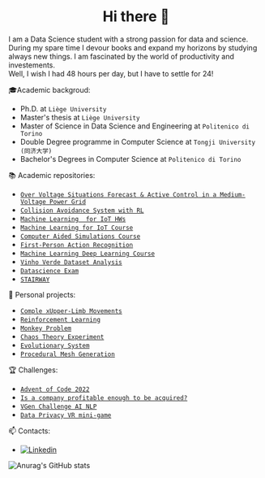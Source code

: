 <h1 align="center"> Hi there 👋<br/> </h1> 

I am a Data Science student with a strong passion for data and science. During my spare time I devour books and expand my horizons by studying always new things. I am fascinated by the world of productivity and investements. <br/>
Well, I wish I had 48 hours per day, but I have to settle for 24! 

🎓Academic backgroud: 
* Ph.D. at `Liège University` 
* Master's thesis at `Liège University` 
* Master of Science in Data Science and Engineering at `Politenico di Torino` 
* Double Degree programme in Computer Science at `Tongji University (同济大学)` 
* Bachelor's Degrees in Computer Science at `Politenico di Torino` 

📚 Academic repositories: 
* [`Over Voltage Situations Forecast & Active Control in a Medium-Voltage Power Grid`](https://github.com/MauriVass/ThesisLiege)
* [`Collision Avoidance System with RL`](https://github.com/MauriVass/Collision-Avoidance-System-with-RL)
* [`Machine Learning  for IoT HWs`](https://github.com/MauriVass/MachineLearning4IoT_HWs)
* [`Machine Learning for IoT Course`](https://github.com/MauriVass/MachineLearning4IoTCourse)
* [`Computer Aided Simulations Course`](https://github.com/MauriVass/ComputerAidedSimulationsCourse)
* [`First-Person Action Recognition`](https://github.com/MauriVass/FirstPersonActionRecognition)
* [`Machine Learning Deep Learning Course`](https://github.com/MauriVass/MachineLearning-DeepLearningCourse)
* [`Vinho Verde Dataset Analysis`](https://github.com/MauriVass/VinhoVerdeDatasetAnalysis)
* [`Datascience Exam`](https://github.com/MauriVass/DataScienceCourseExam)
* [`STAIRWAY`](https://github.com/MauriVass/STAIRWAY)

🔨 Personal projects: 
* [`Comple xUpper-Limb Movements`](https://github.com/MauriVass/ComplexUpper-LimbMovements)
* [`Reinforcement Learning`](https://github.com/MauriVass/ReinforcementLearning)
* [`Monkey Problem`](https://github.com/MauriVass/MonkeyProblem)
* [`Chaos Theory Experiment`](https://github.com/MauriVass/ChaosTheoryExperiment)
* [`Evolutionary System`](https://github.com/MauriVass/EvolutionarySystem)
* [`Procedural Mesh Generation`](https://github.com/MauriVass/ProceduralMeshGeneration)

🏆 Challenges:
* [`Advent of Code 2022`](https://github.com/MauriVass/Advent-of-Code-2022)
* [`Is a company profitable enough to be acquired?`](https://github.com/MauriVass/Is-a-company-profitable-enough-to-be-acquired-)
* [`VGen Challenge AI NLP`](https://github.com/MauriVass/VGen-challenge-AI-NLP)
* [`Data Privacy VR mini-game`](https://github.com/MauriVass/DataPrivacyVR)

📫 Contacts:
* [![Linkedin](https://img.shields.io/badge/-LinkedIn-blue?style=flat&logo=Linkedin&logoColor=white)](https://www.linkedin.com/in/maurizio-vassallo-717178138/)

![Anurag's GitHub stats](https://github-readme-stats.vercel.app/api?username=maurivass&show_icons=true)
